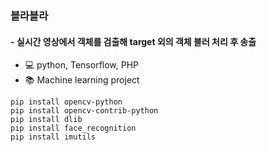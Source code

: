 ### 블라블라
#### - 실시간 영상에서 객체를 검출해 target 외의 객체 블러 처리 후 송출
- :computer: python, Tensorflow, PHP
- :books: Machine learning project

```
pip install opencv-python
pip install opencv-contrib-python
pip install dlib
pip install face_recognition
pip install imutils
 ```
